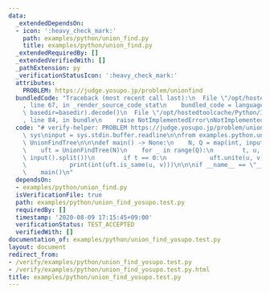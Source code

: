 ```yaml
---
data:
  _extendedDependsOn:
  - icon: ':heavy_check_mark:'
    path: examples/python/union_find.py
    title: examples/python/union_find.py
  _extendedRequiredBy: []
  _extendedVerifiedWith: []
  _pathExtension: py
  _verificationStatusIcon: ':heavy_check_mark:'
  attributes:
    PROBLEM: https://judge.yosupo.jp/problem/unionfind
  bundledCode: "Traceback (most recent call last):\n  File \"/opt/hostedtoolcache/Python/3.8.5/x64/lib/python3.8/site-packages/onlinejudge_verify/documentation/build.py\"\
    , line 67, in _render_source_code_stat\n    bundled_code = language.bundle(stat.path,\
    \ basedir=basedir).decode()\n  File \"/opt/hostedtoolcache/Python/3.8.5/x64/lib/python3.8/site-packages/onlinejudge_verify/languages/python.py\"\
    , line 84, in bundle\n    raise NotImplementedError\nNotImplementedError\n"
  code: "# verify-helper: PROBLEM https://judge.yosupo.jp/problem/unionfind\nimport\
    \ sys\ninput = sys.stdin.buffer.readline\n\nfrom examples.python.union_find import\
    \ UnionFindTree\n\n\ndef main() -> None:\n    N, Q = map(int, input().split())\n\
    \    uft = UnionFindTree(N)\n    for _ in range(Q):\n        t, u, v = map(int,\
    \ input().split())\n        if t == 0:\n            uft.unite(u, v)\n        else:\n\
    \            print(int(uft.is_same(u, v)))\n\n\nif __name__ == \"__main__\":\n\
    \    main()\n"
  dependsOn:
  - examples/python/union_find.py
  isVerificationFile: true
  path: examples/python/union_find_yosupo.test.py
  requiredBy: []
  timestamp: '2020-08-09 17:15:45+09:00'
  verificationStatus: TEST_ACCEPTED
  verifiedWith: []
documentation_of: examples/python/union_find_yosupo.test.py
layout: document
redirect_from:
- /verify/examples/python/union_find_yosupo.test.py
- /verify/examples/python/union_find_yosupo.test.py.html
title: examples/python/union_find_yosupo.test.py
---
```

